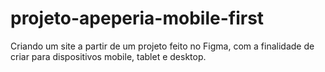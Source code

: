 # projeto-apeperia-mobile-first
 Criando um site a partir de um projeto feito no Figma, com a finalidade de criar para dispositivos mobile, tablet e desktop.
